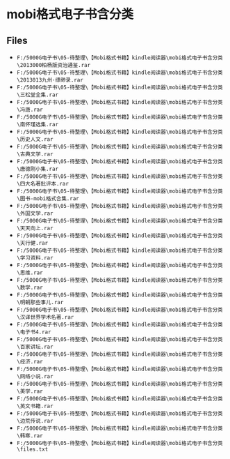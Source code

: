 # mobi格式电子书含分类

## Files

- `F:/5000G电子书\05-待整理\【Mobi格式书籍】kindle阅读器\mobi格式电子书含分类\2013000柏杨版资治通鉴.rar`
- `F:/5000G电子书\05-待整理\【Mobi格式书籍】kindle阅读器\mobi格式电子书含分类\2013013九州·缥缈录.rar`
- `F:/5000G电子书\05-待整理\【Mobi格式书籍】kindle阅读器\mobi格式电子书含分类\三松堂全集.rar`
- `F:/5000G电子书\05-待整理\【Mobi格式书籍】kindle阅读器\mobi格式电子书含分类\冯唐.rar`
- `F:/5000G电子书\05-待整理\【Mobi格式书籍】kindle阅读器\mobi格式电子书含分类\南怀瑾选集.rar`
- `F:/5000G电子书\05-待整理\【Mobi格式书籍】kindle阅读器\mobi格式电子书含分类\历史人文.rar`
- `F:/5000G电子书\05-待整理\【Mobi格式书籍】kindle阅读器\mobi格式电子书含分类\古典文学.rar`
- `F:/5000G电子书\05-待整理\【Mobi格式书籍】kindle阅读器\mobi格式电子书含分类\唐德刚小集.rar`
- `F:/5000G电子书\05-待整理\【Mobi格式书籍】kindle阅读器\mobi格式电子书含分类\四大名著批评本.rar`
- `F:/5000G电子书\05-待整理\【Mobi格式书籍】kindle阅读器\mobi格式电子书含分类\图书-mobi格式合集.rar`
- `F:/5000G电子书\05-待整理\【Mobi格式书籍】kindle阅读器\mobi格式电子书含分类\外国文学.rar`
- `F:/5000G电子书\05-待整理\【Mobi格式书籍】kindle阅读器\mobi格式电子书含分类\天天向上.rar`
- `F:/5000G电子书\05-待整理\【Mobi格式书籍】kindle阅读器\mobi格式电子书含分类\天行健.rar`
- `F:/5000G电子书\05-待整理\【Mobi格式书籍】kindle阅读器\mobi格式电子书含分类\学习资料.rar`
- `F:/5000G电子书\05-待整理\【Mobi格式书籍】kindle阅读器\mobi格式电子书含分类\思维.rar`
- `F:/5000G电子书\05-待整理\【Mobi格式书籍】kindle阅读器\mobi格式电子书含分类\数学.rar`
- `F:/5000G电子书\05-待整理\【Mobi格式书籍】kindle阅读器\mobi格式电子书含分类\明朝那些事儿.rar`
- `F:/5000G电子书\05-待整理\【Mobi格式书籍】kindle阅读器\mobi格式电子书含分类\汉译世界学术名著.rar`
- `F:/5000G电子书\05-待整理\【Mobi格式书籍】kindle阅读器\mobi格式电子书含分类\电子书4.rar`
- `F:/5000G电子书\05-待整理\【Mobi格式书籍】kindle阅读器\mobi格式电子书含分类\百家讲坛.rar`
- `F:/5000G电子书\05-待整理\【Mobi格式书籍】kindle阅读器\mobi格式电子书含分类\经济.rar`
- `F:/5000G电子书\05-待整理\【Mobi格式书籍】kindle阅读器\mobi格式电子书含分类\网络小说.rar`
- `F:/5000G电子书\05-待整理\【Mobi格式书籍】kindle阅读器\mobi格式电子书含分类\美学.rar`
- `F:/5000G电子书\05-待整理\【Mobi格式书籍】kindle阅读器\mobi格式电子书含分类\英文书籍.rar`
- `F:/5000G电子书\05-待整理\【Mobi格式书籍】kindle阅读器\mobi格式电子书含分类\边荒传说.rar`
- `F:/5000G电子书\05-待整理\【Mobi格式书籍】kindle阅读器\mobi格式电子书含分类\韩寒.rar`
- `F:/5000G电子书\05-待整理\【Mobi格式书籍】kindle阅读器\mobi格式电子书含分类\files.txt`

